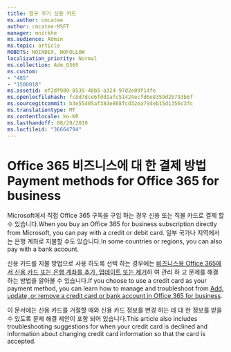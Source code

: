 ```yaml
---
title: 청구 주기 신용 카드
ms.author: cmcatee
author: cmcatee-MSFT
manager: mnirkhe
ms.audience: Admin
ms.topic: article
ROBOTS: NOINDEX, NOFOLLOW
localization_priority: Normal
ms.collection: Adm_O365
ms.custom:
- "485"
- "1500018"
ms.assetid: ef2df989-8539-48b5-a324-97d2e09f14fe
ms.openlocfilehash: fc8d7dce6fdd1afc51424ecfd6e8359d2b793b6f
ms.sourcegitcommit: b3e55405af384e868fcd32ea794eb15d1356c3fc
ms.translationtype: MT
ms.contentlocale: ko-KR
ms.lasthandoff: 08/29/2019
ms.locfileid: "36664794"
---
```

# <a name="payment-methods-for-office-365-for-business"></a><span data-ttu-id="1c10d-102">Office 365 비즈니스에 대 한 결제 방법</span><span class="sxs-lookup"><span data-stu-id="1c10d-102">Payment methods for Office 365 for business</span></span>

<span data-ttu-id="1c10d-103">Microsoft에서 직접 Office 365 구독을 구입 하는 경우 신용 또는 직불 카드로 결제 할 수 있습니다.</span><span class="sxs-lookup"><span data-stu-id="1c10d-103">When you buy an Office 365 for business subscription directly from Microsoft, you can pay with a credit or debit card.</span></span> <span data-ttu-id="1c10d-104">일부 국가나 지역에서는 은행 계좌로 지불할 수도 있습니다.</span><span class="sxs-lookup"><span data-stu-id="1c10d-104">In some countries or regions, you can also pay with a bank account.</span></span>
  
<span data-ttu-id="1c10d-105">신용 카드를 지불 방법으로 사용 하도록 선택 하는 경우에는 [비즈니스용 Office 365에서 신용 카드 또는 은행 계좌를 추가, 업데이트 또는 제거](https://docs.microsoft.com/office365/admin/subscriptions-and-billing/add-update-or-remove-credit-card-or-bank-account)하 여 관리 하 고 문제를 해결 하는 방법을 알아볼 수 있습니다.</span><span class="sxs-lookup"><span data-stu-id="1c10d-105">If you choose to use a credit card as your payment method, you can learn how to manage and troubleshoot from [Add, update, or remove a credit card or bank account in Office 365 for business](https://docs.microsoft.com/office365/admin/subscriptions-and-billing/add-update-or-remove-credit-card-or-bank-account).</span></span>
  
<span data-ttu-id="1c10d-106">이 문서에는 신용 카드를 거절할 때와 신용 카드 정보를 변경 하는 데 대 한 정보를 받을 수 있도록 문제 해결 제안이 포함 되어 있습니다.</span><span class="sxs-lookup"><span data-stu-id="1c10d-106">This article also includes troubleshooting suggestions for when your credit card is declined and information about changing credit card information so that the card is accepted.</span></span>
